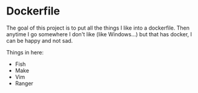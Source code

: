 Dockerfile
==========

The goal of this project is to put all the things I like into a dockerfile.
Then anytime I go somewhere I don't like (like Windows...) but that has
docker, I can be happy and not sad.

Things in here:

* Fish
* Make
* Vim
* Ranger
